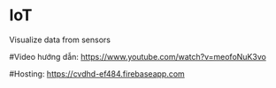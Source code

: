 # IoT
Visualize data from sensors

#Video hướng dẫn: https://www.youtube.com/watch?v=meofoNuK3vo

#Hosting: https://cvdhd-ef484.firebaseapp.com
